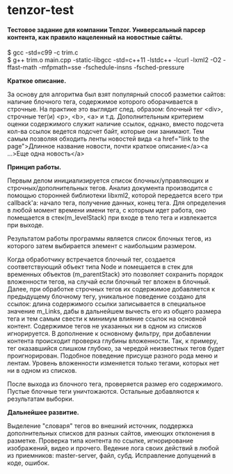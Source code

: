 tenzor-test
===========
<h4>Тестовое задание для компании Tenzor. Универсальный парсер контента, как правило нацеленный на новостные сайты.</h4>

$ gcc -std=c99 -c trim.c<br>
$ g++ trim.o main.cpp -static-libgcc -std=c++11 -lstdc++ -lcurl -lxml2 -O2 -ffast-math -mfpmath=sse -fschedule-insns -fsched-pressure

**Краткое описание.**

За основу для алгоритма был взят популярный способ разметки сайтов: наличие блочного тега, содержимое которого оборачивается в строчные. На практике это выглядит след. образом: блочный тег &lt;div&gt;, строчные тег(и) &lt;p&gt;, &lt;b&gt;, &lt;a&gt; и т.д.
Дополнительным критерием оценки содержимого служит наличие ссылок, однако, вместо подсчета кол-ва ссылок ведется подсчет байт, которые они занимают. Тем самым позволяя обходить ленты новостей вида &lt;a href="link to the page"&gt;Длинное название новости, почти краткое описание&lt;/a&gt;&lt;a ...&gt;Еще одна новость&lt;/a&gt;


**Принцип работы.**

Первым делом инициализируется список блочных/управляющих и строчных/дополнительных тегов. Анализ документа производится с помощью сторонней библиотеки libxml2, которой передается всего три callback'a: начало тега, получение данных, конец тега.
Для определения в любой момент времени имени тега, с которым идет работа, оно помещается в стек(m_levelStack) при входе в тело тега и извлекается при выходе.

Результатом работы программы является список блочных тегов, из которого затем выбирается элемент с наибольшим размером.

Когда обработчику встречается блочный тег, создается соответствующий объект типа Node и помещается в стек для временных объектов (m_parentStack) это позволяет сохранить порядок вложенности тегов, на случай если блочный тег вложен в блочный. 
Далее, при обработке строчных тегов их содержимое добавляется к предыдущему блочному тегу, уникальное поведение создано для ссылок: длина содержимого ссылки записывается в специальное значение m_Links, дабы в дальнейшем вычесть его из общего размера тега и тем самым свести к минимум влияние ссылок на основной контент.
Содержимое тегов не указанных ни в одном из списков игнорируется.
В дополнение к основному фильтру, при добавлении контента происходит проверка глубины вложенности. Так, к примеру, тег оказавшийся слишком глубоко, за чередой неизвестных тегов будет проигнорирован. Подобное поведение присуще разного рода меню и лентам. Уровень вложенности изменяется только тегами, которых нет ни в одном из списков.

После выхода из блочного тега, проверяется размер его содержимого. Пустые блочные теги уничтожаются. Остальные добавляются к результатам выборки.


**Дальнейшее развитие.**

Выделение "словаря" тегов во внешний источник, поддержка дополнительных списков для разных сайтов, имеющих отклонения в разметке.
Проверка типа контента по ссылке, игнорирование изображений, видео и прочего.
Ведение лога своих действий в любой из приемников: master-server, файл, субд.
Исправление допущений в коде, ошибок.
